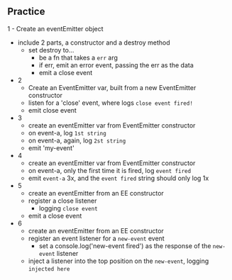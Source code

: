 ## Practice
1 - Create an eventEmitter object
  - include 2 parts, a constructor and a destroy method
    - set destroy to...
      - be a fn that takes a `err` arg
      - if err, emit an error event, passing the err as the data
      - emit a close event
- 2
  - Create an EventEmitter var, built from a new EventEmitter constructor
  - listen for a 'close' event, where logs `close event fired!`
  - emit close event
- 3
  - create an eventEmitter var from EventEmitter constructor
  - on event-a, log `1st string`
  - on event-a, again, log `2st string`
  - emit 'my-event'
- 4
  - create an eventEmitter var from EventEmitter constructor
  - on event-a, only the first time it is fired, log `event fired`
  - emit `event-a` 3x, and the `event fired` string should only log 1x
- 5
  - create an eventEmitter from an EE constructor
  - register a close listener
    - logging `close event`
  - emit a close event
- 6
  - create an eventEmitter from an EE constructor
  - register an event listener for a `new-event` event
    - set a console.log('new-event fired') as the response of the `new-event` listener
  - inject a listener into the top position on the `new-event`, logging `injected here`